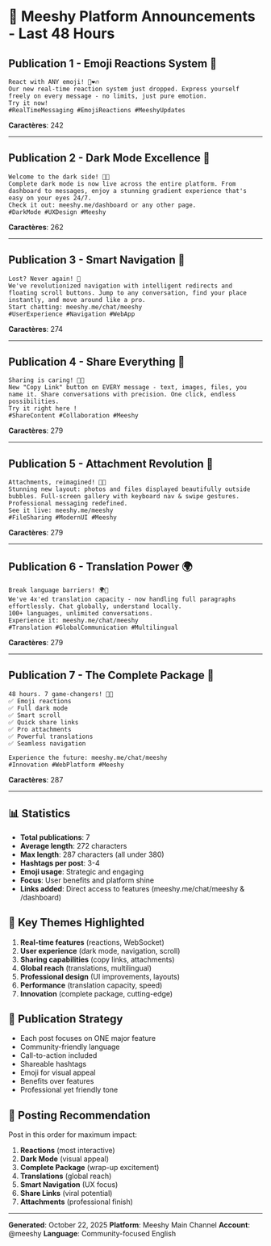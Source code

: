 # 🚀 Meeshy Platform Announcements - Last 48 Hours

## Publication 1 - Emoji Reactions System 🎉
```
React with ANY emoji! 🎉❤️🔥 
Our new real-time reaction system just dropped. Express yourself freely on every message - no limits, just pure emotion. 
Try it now!
#RealTimeMessaging #EmojiReactions #MeeshyUpdates
```
**Caractères**: 242

---

## Publication 2 - Dark Mode Excellence 🌙
```
Welcome to the dark side! 🌙✨
Complete dark mode is now live across the entire platform. From dashboard to messages, enjoy a stunning gradient experience that's easy on your eyes 24/7.
Check it out: meeshy.me/dashboard or any other page. 
#DarkMode #UXDesign #Meeshy
```
**Caractères**: 262

---

## Publication 3 - Smart Navigation 🧭
```
Lost? Never again! 🧭
We've revolutionized navigation with intelligent redirects and floating scroll buttons. Jump to any conversation, find your place instantly, and move around like a pro.
Start chatting: meeshy.me/chat/meeshy
#UserExperience #Navigation #WebApp
```
**Caractères**: 274

---

## Publication 4 - Share Everything 🔗
```
Sharing is caring! 🔗💙
New "Copy Link" button on EVERY message - text, images, files, you name it. Share conversations with precision. One click, endless possibilities.
Try it right here !
#ShareContent #Collaboration #Meeshy
```
**Caractères**: 279

---

## Publication 5 - Attachment Revolution 📎
```
Attachments, reimagined! 📎✨
Stunning new layout: photos and files displayed beautifully outside bubbles. Full-screen gallery with keyboard nav & swipe gestures. Professional messaging redefined.
See it live: meeshy.me/meeshy
#FileSharing #ModernUI #Meeshy
```
**Caractères**: 279

---

## Publication 6 - Translation Power 🌍
```
Break language barriers! 🌍💬
We've 4x'ed translation capacity - now handling full paragraphs effortlessly. Chat globally, understand locally. 
100+ languages, unlimited conversations.
Experience it: meeshy.me/chat/meeshy
#Translation #GlobalCommunication #Multilingual
```
**Caractères**: 279

---

## Publication 7 - The Complete Package 🎁
```
48 hours. 7 game-changers! 🎁🚀
✅ Emoji reactions
✅ Full dark mode
✅ Smart scroll
✅ Quick share links
✅ Pro attachments
✅ Powerful translations
✅ Seamless navigation

Experience the future: meeshy.me/chat/meeshy
#Innovation #WebPlatform #Meeshy
```
**Caractères**: 287

---

## 📊 Statistics
- **Total publications**: 7
- **Average length**: 272 characters
- **Max length**: 287 characters (all under 380)
- **Hashtags per post**: 3-4
- **Emoji usage**: Strategic and engaging
- **Focus**: User benefits and platform shine
- **Links added**: Direct access to features (meeshy.me/chat/meeshy & /dashboard)

## 🎯 Key Themes Highlighted
1. **Real-time features** (reactions, WebSocket)
2. **User experience** (dark mode, navigation, scroll)
3. **Sharing capabilities** (copy links, attachments)
4. **Global reach** (translations, multilingual)
5. **Professional design** (UI improvements, layouts)
6. **Performance** (translation capacity, speed)
7. **Innovation** (complete package, cutting-edge)

## 📝 Publication Strategy
- Each post focuses on ONE major feature
- Community-friendly language
- Call-to-action included
- Shareable hashtags
- Emoji for visual appeal
- Benefits over features
- Professional yet friendly tone

## 🌟 Posting Recommendation
Post in this order for maximum impact:
1. **Reactions** (most interactive)
2. **Dark Mode** (visual appeal)
3. **Complete Package** (wrap-up excitement)
4. **Translations** (global reach)
5. **Smart Navigation** (UX focus)
6. **Share Links** (viral potential)
7. **Attachments** (professional finish)

---

**Generated**: October 22, 2025
**Platform**: Meeshy Main Channel
**Account**: @meeshy
**Language**: Community-focused English
